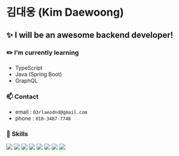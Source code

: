 # 김대웅 (Kim Daewoong)

## ✨ I will be an awesome backend developer!

### :pencil2: I’m currently learning

- TypeScript
- Java (Spring Boot)
- GraphQL

### 📫 Contact

- email : `03rlaeodnd@gmail.com`
- phone : `010-3487-7748`

### 🔧 Skills

<img src="https://img.shields.io/badge/SpringBoot-44CC11?style=flat-square&logo=Spring&logoColor=white"/></a>  <img src="https://img.shields.io/badge/Java-007396?style=flat-square&logo=Java&logoColor=white"/></a>  <img src="https://img.shields.io/badge/JavaScript-F7DF1E?style=flat-square&logo=JavaScript&logoColor=white"/></a>  <img src="https://img.shields.io/badge/ExpressJS-000000?style=flat-square&logo=Express&logoColor=white"/></a>  <img src="https://img.shields.io/badge/TypeScript-3178C6?style=flat-square&logo=TypeScript&logoColor=white"/></a>  <img src="https://img.shields.io/badge/MySQL-4479A1?style=flat-square&logo=MySQL&logoColor=white"/></a>  <img src="https://img.shields.io/badge/AWS-232F3E?style=flat-square&logo=Amazon AWS&logoColor=white"/></a>  <img src="https://img.shields.io/badge/Docker-2496ED?style=flat-square&logo=Docker&logoColor=white"/></a>

